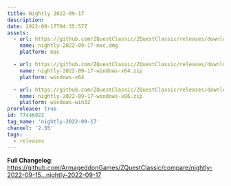 ```yaml
---
title: Nightly 2022-09-17
description: 
date: 2022-09-17T04:35:57Z
assets: 
  - url: https://github.com/ZQuestClassic/ZQuestClassic/releases/download/nightly-2022-09-17/nightly-2022-09-17-mac.dmg
    name: nightly-2022-09-17-mac.dmg
    platform: mac

  - url: https://github.com/ZQuestClassic/ZQuestClassic/releases/download/nightly-2022-09-17/nightly-2022-09-17-windows-x64.zip
    name: nightly-2022-09-17-windows-x64.zip
    platform: windows-x64

  - url: https://github.com/ZQuestClassic/ZQuestClassic/releases/download/nightly-2022-09-17/nightly-2022-09-17-windows-x86.zip
    name: nightly-2022-09-17-windows-x86.zip
    platform: windows-win32
prerelease: true
id: 77446022
tag_name: 'nightly-2022-09-17'
channel: '2.55'
tags:
  - releases
---
```


**Full Changelog**: https://github.com/ArmageddonGames/ZQuestClassic/compare/nightly-2022-09-15...nightly-2022-09-17
